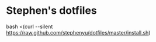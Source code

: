Stephen's dotfiles
========

bash <(curl --silent https://raw.github.com/stephenyu/dotfiles/master/install.sh)

